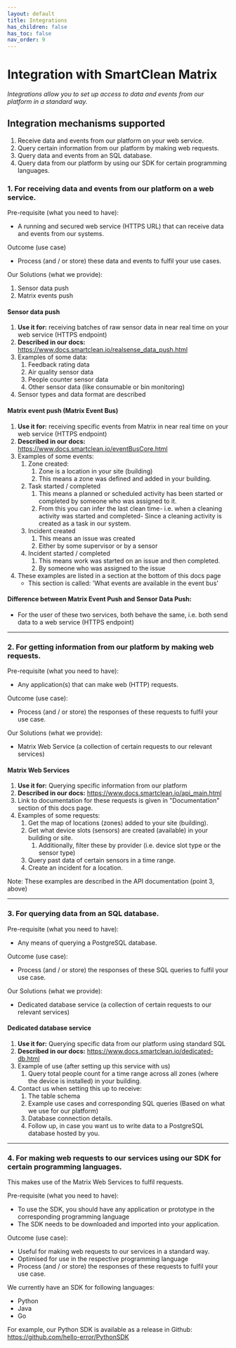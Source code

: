 ```yaml
---
layout: default
title: Integrations
has_children: false
has_toc: false
nav_order: 9
---
```


# Integration with SmartClean Matrix
_Integrations allow you to set up access to data and events from our platform in a standard way._

## Integration mechanisms supported
1. Receive data and events from our platform on your web service.
2. Query certain information from our platform by making web requests.
3. Query data and events from an SQL database.
4. Query data from our platform by using our SDK for certain programming languages.

[comment]: <> (Should create a sub page for each of these options ? )

### 1. For receiving data and events from our platform on a web service.

Pre-requisite (what you need to have): 
- A running and secured web service (HTTPS URL) that can receive data and events from our systems.

Outcome (use case)
- Process (and / or store) these data and events to fulfil your use cases.

Our Solutions (what we provide):
1. Sensor data push
2. Matrix events push

#### Sensor data push
1. **Use it for:** receiving batches of raw sensor data in near real time on your web service (HTTPS endpoint)
2. **Described in our docs:** https://www.docs.smartclean.io/realsense_data_push.html
3. Examples of some data:
   1. Feedback rating data
   2. Air quality sensor data
   3. People counter sensor data
   4. Other sensor data (like consumable or bin monitoring)
4. Sensor types and data format are described  

#### Matrix event push (Matrix Event Bus)
1. **Use it for:** receiving specific events from Matrix in near real time on your web service (HTTPS endpoint)
2. **Described in our docs:** https://www.docs.smartclean.io/eventBusCore.html
3. Examples of some events:
   1. Zone created:
      1. Zone is a location in your site (building)
      2. This means a zone was defined and added in your building.
   2. Task started / completed
       1. This means a planned or scheduled activity has been started or completed by someone who was assigned to it.
       2. From this you can infer the last clean time- i.e. when a cleaning activity was started and completed- Since a cleaning activity is created as a task in our system.
   3. Incident created 
       1. This means an issue was created
       2. Either by some supervisor or by a sensor
   4. Incident started / completed
       1. This means work was started on an issue and then completed.
       2. By someone who was assigned to the issue 
4. These examples are listed in a section at the bottom of this docs page
   - This section is called: 'What events are available in the event bus'

#### Difference between Matrix Event Push and Sensor Data Push:
- For the user of these two services, both behave the same, i.e. both send data to a web service (HTTPS endpoint)
---

### 2. For getting information from our platform by making web requests.

Pre-requisite (what you need to have): 
- Any application(s) that can make web (HTTP) requests.

Outcome (use case):
- Process (and / or store) the responses of these requests to fulfil your use case.

Our Solutions (what we provide):
- Matrix Web Service (a collection of certain requests to our relevant services)

#### Matrix Web Services 
1. **Use it for:** Querying specific information from our platform
2. **Described in our docs:** https://www.docs.smartclean.io/api_main.html
3. Link to documentation for these requests is given in "Documentation" section of this docs page.
4. Examples of some requests:
    1. Get the map of locations (zones) added to your site (building).
    2. Get what device slots (sensors) are created (available) in your building or site.
       1. Additionally, filter these by provider (i.e. device slot type or the sensor type)
    3. Query past data of certain sensors in a time range.
    4. Create an incident for a location.
   
Note: These examples are described in the API documentation (point 3, above)

---

### 3. For querying data from an SQL database.

Pre-requisite (what you need to have): 
- Any means of querying a PostgreSQL database.

Outcome (use case):
- Process (and / or store) the responses of these SQL queries to fulfil your use case.

Our Solutions (what we provide):
- Dedicated database service (a collection of certain requests to our relevant services)

#### Dedicated database service
1. **Use it for:** Querying specific data from our platform using standard SQL
2. **Described in our docs:** https://www.docs.smartclean.io/dedicated-db.html
3. Example of use (after setting up this service with us)
   1. Query total people count for a time range across all zones 
   (where the device is installed) in your building.
4. Contact us when setting this up to receive:
   1. The table schema
   2. Example use cases and corresponding SQL queries
      (Based on what we use for our platform)
   3. Database connection details.
   4. Follow up, in case you want us to write data to a PostgreSQL database hosted by you.

---

### 4. For making web requests to our services using our SDK for certain programming languages.

This makes use of the Matrix Web Services to fulfil requests.

Pre-requisite (what you need to have):
- To use the SDK, you should have any application or prototype in the corresponding programming language
- The SDK needs to be downloaded and imported into your application.

Outcome (use case):
- Useful for making web requests to our services in a standard way.
- Optimised for use in the respective programming language
- Process (and / or store) the responses of these requests to fulfil your use case.

We currently have an SDK for following languages:
- Python
- Java
- Go

For example, our Python SDK is available as a release in Github:
https://github.com/hello-error/PythonSDK



